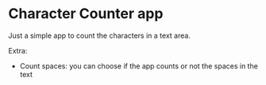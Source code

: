 <h1>Character Counter app</h1>
<p>Just a simple app to count the characters in a text area. </p>

<p>Extra:</p>
<ul>
<li>Count spaces: you can choose if the app counts or not the spaces in the text</li>
</ul>

